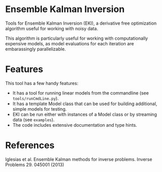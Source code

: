 # Ensemble Kalman Inversion

Tools for Ensemble Kalman Inversion (EKI), a derivative free
optimization algorithm useful for working with noisy data.

This algorithm is particularly useful for working with computationally
expensive models, as model evaluations for each iteration are
embarassingly parallelizable.

# Features

This tool has a few handy features:
* It has a tool for running linear models from the commandline (see `tools/runCmdLine.py`).
* It has a template Model class that can be used for building additional, simple models for testing.
* EKI can be run either with instances of a Model class or by streaming data (see `examples`).
* The code includes extensive documentation and type hints.

# References

Iglesias et al. Ensemble Kalman methods for inverse problems. Inverse
Problems 29. 045001 (2013)
